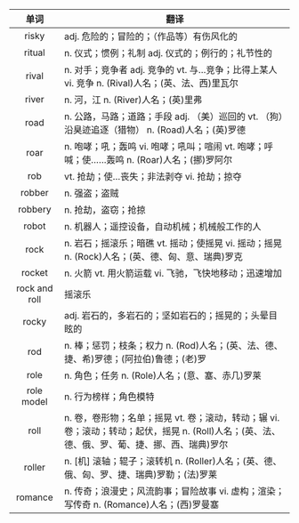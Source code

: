 |单词|翻译  |
|:--:|--| 
|	risky  		|		adj. 危险的；冒险的；（作品等）有伤风化的	|		
|	ritual  		|		n. 仪式；惯例；礼制 adj. 仪式的；例行的；礼节性的	|		
|	rival  		|		n. 对手；竞争者 adj. 竞争的 vt. 与…竞争；比得上某人 vi. 竞争 n. (Rival)人名；(英、法、西)里瓦尔	|		
|	river  		|		n. 河，江 n. (River)人名；(英)里弗	|		
|	road  		|		n. 公路，马路；道路；手段 adj. （美）巡回的 vt. （狗）沿臭迹追逐（猎物） n. (Road)人名；(英)罗德	|		
|	roar  		|		n. 咆哮；吼；轰鸣 vi. 咆哮；吼叫；喧闹 vt. 咆哮；呼喊；使……轰鸣 n. (Roar)人名；(挪)罗阿尔	|		
|	rob  		|		vt. 抢劫；使…丧失；非法剥夺 vi. 抢劫；掠夺	|		
|	robber  		|		n. 强盗；盗贼	|		
|	robbery  		|		n. 抢劫，盗窃；抢掠	|		
|	robot  		|		n. 机器人；遥控设备，自动机械；机械般工作的人	|		
|	rock  		|		n. 岩石；摇滚乐；暗礁 vt. 摇动；使摇晃 vi. 摇动；摇晃 n. (Rock)人名；(英、德、匈、意、瑞典)罗克	|		
|	rocket  		|		n. 火箭 vt. 用火箭运载 vi. 飞驰，飞快地移动；迅速增加	|		
|	rock and roll  		|		摇滚乐	|		
|	rocky  		|		adj. 岩石的，多岩石的；坚如岩石的；摇晃的；头晕目眩的	|		
|	rod  		|		n. 棒；惩罚；枝条；权力 n. (Rod)人名；(英、法、德、捷、希)罗德；(阿拉伯)鲁德；(老)罗	|		
|	role  		|		n. 角色；任务 n. (Role)人名；(意、塞、赤几)罗莱	|		
|	role model  		|		n. 行为榜样；角色模特	|		
|	roll  		|		n. 卷，卷形物；名单；摇晃 vt. 卷；滚动，转动；辗 vi. 卷；滚动；转动；起伏，摇晃 n. (Roll)人名；(英、法、德、俄、罗、葡、捷、挪、西、瑞典)罗尔	|		
|	roller  		|		n. [机] 滚轴；辊子；滚转机 n. (Roller)人名；(英、德、俄、匈、罗、捷、瑞典)罗勒；(法)罗莱	|		
|	romance  		|		n. 传奇；浪漫史；风流韵事；冒险故事 vi. 虚构；渲染；写传奇 n. (Romance)人名；(西)罗曼塞	|		
